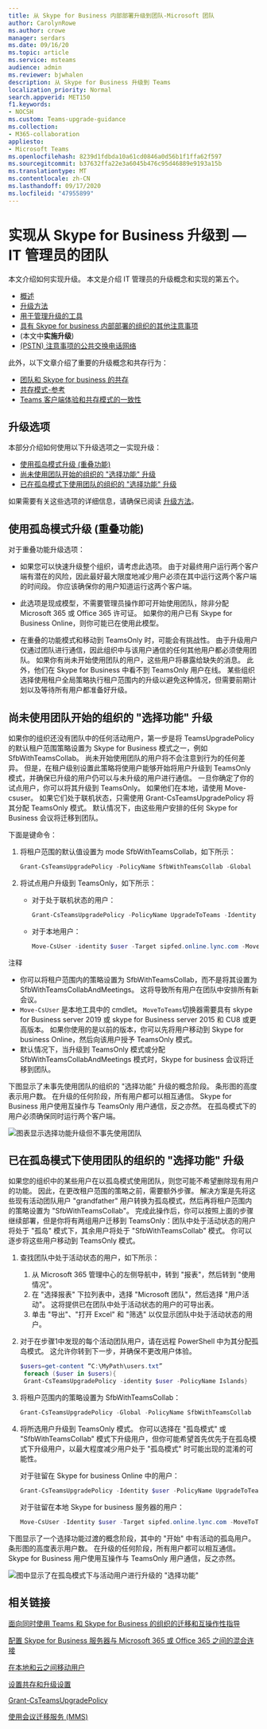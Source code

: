 ```yaml
---
title: 从 Skype for Business 内部部署升级到团队-Microsoft 团队
author: CarolynRowe
ms.author: crowe
manager: serdars
ms.date: 09/16/20
ms.topic: article
ms.service: msteams
audience: admin
ms.reviewer: bjwhalen
description: 从 Skype for Business 升级到 Teams
localization_priority: Normal
search.appverid: MET150
f1.keywords:
- NOCSH
ms.custom: Teams-upgrade-guidance
ms.collection:
- M365-collaboration
appliesto:
- Microsoft Teams
ms.openlocfilehash: 8239d1fdbda10a61cd0846a0d56b1f1ffa62f597
ms.sourcegitcommit: b37632ffa22e3a6045b476c95d46889e9193a15b
ms.translationtype: MT
ms.contentlocale: zh-CN
ms.lasthandoff: 09/17/2020
ms.locfileid: "47955899"
---
```

# <a name="implement-your-upgrade-from-skype-for-business-to-teams-mdash-for-it-administrators"></a>实现从 Skype for Business 升级到 &mdash; IT 管理员的团队

本文介绍如何实现升级。 本文是介绍 IT 管理员的升级概念和实现的第五个。  

- [概述](upgrade-to-teams-on-prem-overview.md)
- [升级方法](upgrade-to-teams-on-prem-upgrade-methods.md)
- [用于管理升级的工具](upgrade-to-teams-on-prem-tools.md)
- [具有 Skype for business 内部部署的组织的其他注意事项](upgrade-to-teams-on-prem-considerations.md)
-  (本文中**实施升级**) 
- [ (PSTN) 注意事项的公共交换电话网络](upgrade-to-teams-on-prem-pstn-considerations.md)

此外，以下文章介绍了重要的升级概念和共存行为：

- [团队和 Skype for business 的共存](upgrade-to-teams-on-prem-coexistence.md)
- [共存模式-参考](migration-interop-guidance-for-teams-with-skype.md)
- [Teams 客户端体验和共存模式的一致性](teams-client-experience-and-conformance-to-coexistence-modes.md)

## <a name="upgrade-options"></a>升级选项

本部分介绍如何使用以下升级选项之一实现升级：

- [使用孤岛模式升级 (重叠功能) ](#overlapping-capabilities-upgrade-using-islands-mode)
- [尚未使用团队开始的组织的 "选择功能" 升级](#a-select-capabilities-upgrade-for-an-organization-that-has-not-yet-started-using-teams)
- [已在孤岛模式下使用团队的组织的 "选择功能" 升级](#a-select-capabilities-upgrade-for-an-organization-that-is-already-using-teams-in-islands-mode)

如果需要有关这些选项的详细信息，请确保已阅读 [升级方法](upgrade-to-teams-on-prem-upgrade-methods.md)。

## <a name="overlapping-capabilities-upgrade-using-islands-mode"></a>使用孤岛模式升级 (重叠功能) 

对于重叠功能升级选项：

- 如果您可以快速升级整个组织，请考虑此选项。  由于对最终用户运行两个客户端有潜在的风险，因此最好最大限度地减少用户必须在其中运行这两个客户端的时间段。 你应该确保你的用户知道运行这两个客户端。

- 此选项是现成模型，不需要管理员操作即可开始使用团队，除非分配 Microsoft 365 或 Office 365 许可证。 如果你的用户已有 Skype for Business Online，则你可能已在使用此模型。

- 在重叠的功能模式和移动到 TeamsOnly 时，可能会有挑战性。 由于升级用户仅通过团队进行通信，因此组织中与该用户通信的任何其他用户都必须使用团队。  如果你有尚未开始使用团队的用户，这些用户将暴露给缺失的消息。 此外，他们在 Skype for Business 中看不到 TeamsOnly 用户在线。 某些组织选择使用租户全局策略执行租户范围内的升级以避免这种情况，但需要前期计划以及等待所有用户都准备好升级。


## <a name="a-select-capabilities-upgrade-for-an-organization-that-has-not-yet-started-using-teams"></a>尚未使用团队开始的组织的 "选择功能" 升级

如果你的组织还没有团队中的任何活动用户，第一步是将 TeamsUpgradePolicy 的默认租户范围策略设置为 Skype for Business 模式之一，例如 SfbWithTeamsCollab。  尚未开始使用团队的用户将不会注意到行为的任何差异。 但是，在租户级别设置此策略将使用户能够开始将用户升级到 TeamsOnly 模式，并确保已升级的用户仍可以与未升级的用户进行通信。  一旦你确定了你的试点用户，你可以将其升级到 TeamsOnly。  如果他们在本地，请使用 Move-csuser。 如果它们处于联机状态，只需使用 Grant-CsTeamsUpgradePolicy 将其分配 TeamsOnly 模式。 默认情况下，由这些用户安排的任何 Skype for Business 会议将迁移到团队。

下面是键命令：

1. 将租户范围的默认值设置为 mode SfbWithTeamsCollab，如下所示：

   ```PowerShell
   Grant-CsTeamsUpgradePolicy -PolicyName SfbWithTeamsCollab -Global
   ```

2. 将试点用户升级到 TeamsOnly，如下所示：

   - 对于处于联机状态的用户：

     ```PowerShell
     Grant-CsTeamsUpgradePolicy -PolicyName UpgradeToTeams -Identity $username 
     ```

   - 对于本地用户：

     ```PowerShell
     Move-CsUser -identity $user -Target sipfed.online.lync.com -MoveToTeams -credential $cred 
     ```

注释
 
- 你可以将租户范围内的策略设置为 SfbWithTeamsCollab，而不是将其设置为 SfbWithTeamsCollabAndMeetings。 这将导致所有用户在团队中安排所有新会议。
- `Move-CsUser` 是本地工具中的 cmdlet。 `MoveToTeams`切换器需要具有 skype for Business server 2019 或 skype for Business server 2015 和 CU8 或更高版本。 如果你使用的是以前的版本，你可以先将用户移动到 Skype for business Online，然后向该用户授予 TeamsOnly 模式。
- 默认情况下，当升级到 TeamsOnly 模式或分配 SfbWithTeamsCollabAndMeetings 模式时，Skype for business 会议将迁移到团队。  

下图显示了未事先使用团队的组织的 "选择功能" 升级的概念阶段。 条形图的高度表示用户数。 在升级的任何阶段，所有用户都可以相互通信。  Skype for Business 用户使用互操作与 TeamsOnly 用户通信，反之亦然。 在孤岛模式下的用户必须确保同时运行两个客户端。

![图表显示选择功能升级但不事先使用团队](media/teams-upgrade-1.png)


## <a name="a-select-capabilities-upgrade-for-an-organization-that-is-already-using-teams-in-islands-mode"></a>已在孤岛模式下使用团队的组织的 "选择功能" 升级

如果您的组织中的某些用户在以孤岛模式使用团队，则您可能不希望删除现有用户的功能。 因此，在更改租户范围的策略之前，需要额外步骤。 解决方案是先将这些现有活动团队用户 "grandfather" 用户转换为孤岛模式，然后再将租户范围内的策略设置为 "SfbWithTeamsCollab"。  完成此操作后，你可以按照上面的步骤继续部署，但是你将有两组用户迁移到 TeamsOnly：团队中处于活动状态的用户将处于 "孤岛" 模式下，其余用户将处于 "SfbWithTeamsCollab" 模式。 你可以逐步将这些用户移动到 TeamsOnly 模式。

1. 查找团队中处于活动状态的用户，如下所示：

   1. 从 Microsoft 365 管理中心的左侧导航中，转到 "报表"，然后转到 "使用情况"。 
   2. 在 "选择报表" 下拉列表中，选择 "Microsoft 团队"，然后选择 "用户活动"。 这将提供已在团队中处于活动状态的用户的可导出表。 
   3. 单击 "导出"、"打开 Excel" 和 "筛选" 以仅显示团队中处于活动状态的用户。

2. 对于在步骤1中发现的每个活动团队用户，请在远程 PowerShell 中为其分配孤岛模式。 这允许你转到下一步，并确保不更改用户体验。  

   ```PowerShell
   $users=get-content “C:\MyPath\users.txt” 
    foreach ($user in $users){ 
    Grant-CsTeamsUpgradePolicy -identity $user -PolicyName Islands} 
   ```

3. 将租户范围内的策略设置为 SfbWithTeamsCollab：

   ```PowerShell
   Grant-CsTeamsUpgradePolicy -Global -PolicyName SfbWithTeamsCollab 
   ```

4. 将所选用户升级到 TeamsOnly 模式。 你可以选择在 "孤岛模式" 或 "SfbWithTeamsCollab" 模式下升级用户，但你可能希望首先优先于在孤岛模式下升级用户，以最大程度减少用户处于 "孤岛模式" 时可能出现的混淆的可能性。   

   对于驻留在 Skype for business Online 中的用户：  

   ```PowerShell
   Grant-CsTeamsUpgradePolicy -Identity $user -PolicyName UpgradeToTeams 
   ```

   对于驻留在本地 Skype for business 服务器的用户：  

   ```PowerShell
   Move-CsUser -Identity $user -Target sipfed.online.lync.com -MoveToTeams -credential $cred 
   ```

下图显示了一个选择功能过渡的概念阶段，其中的 "开始" 中有活动的孤岛用户。 条形图的高度表示用户数。 在升级的任何阶段，所有用户都可以相互通信。  Skype for Business 用户使用互操作与 TeamsOnly 用户通信，反之亦然。 


![图中显示了在孤岛模式下与活动用户进行升级的 "选择功能"](media/teams-upgrade-2.png)

   



## <a name="related-links"></a>相关链接

[面向同时使用 Teams 和 Skype for Business 的组织的迁移和互操作性指导](migration-interop-guidance-for-teams-with-skype.md) 

[配置 Skype for Business 服务器与 Microsoft 365 或 Office 365 之间的混合连接](https://docs.microsoft.com/SkypeForBusiness/hybrid/configure-hybrid-connectivity)

[在本地和云之间移动用户](https://docs.microsoft.com/SkypeForBusiness/hybrid/move-users-between-on-premises-and-cloud)

[设置共存和升级设置](setting-your-coexistence-and-upgrade-settings.md)

[Grant-CsTeamsUpgradePolicy](https://docs.microsoft.com/powershell/module/skype/grant-csteamsupgradepolicy?view=skype-ps)

[使用会议迁移服务 (MMS) ](https://docs.microsoft.com/skypeforbusiness/audio-conferencing-in-office-365/setting-up-the-meeting-migration-service-mms)

